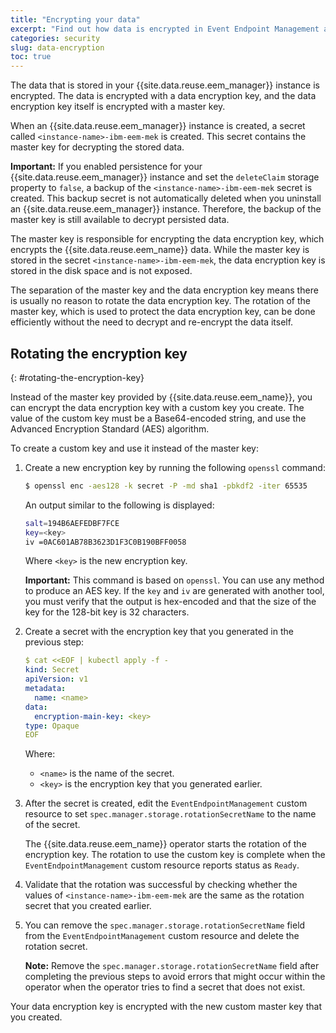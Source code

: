 ```yaml
---
title: "Encrypting your data"
excerpt: "Find out how data is encrypted in Event Endpoint Management and how to rotate the encryption key."
categories: security
slug: data-encryption
toc: true
---
```


The data that is stored in your {{site.data.reuse.eem_manager}} instance is encrypted. The data is encrypted with a data encryption key, and the data encryption key itself is encrypted with a master key.

When an {{site.data.reuse.eem_manager}} instance is created, a secret called `<instance-name>-ibm-eem-mek` is created. This secret contains the master key for decrypting the stored data.

**Important:** If you enabled persistence for your {{site.data.reuse.eem_manager}} instance and set the `deleteClaim` storage property to `false`, a backup of the `<instance-name>-ibm-eem-mek` secret is created. This backup secret is not automatically deleted when you uninstall an {{site.data.reuse.eem_manager}} instance. Therefore, the backup of the master key is still available to decrypt persisted data.

The master key is responsible for encrypting the data encryption key, which encrypts the {{site.data.reuse.eem_name}} data. While the master key is stored in the secret `<instance-name>-ibm-eem-mek`, the data encryption key is stored in the disk space and is not exposed.

The separation of the master key and the data encryption key means there is usually no reason to rotate the data encryption key. The rotation of the master key, which is used to protect the data encryption key, can be done efficiently without the need to decrypt and re-encrypt the data itself.

## Rotating the encryption key
{: #rotating-the-encryption-key}

Instead of the master key provided by {{site.data.reuse.eem_name}}, you can encrypt the data encryption key with a custom key you create. The value of the custom key must be a Base64-encoded string, and use the Advanced Encryption Standard (AES) algorithm.

To create a custom key and use it instead of the master key:

1. Create a new encryption key by running the following `openssl` command:

   ```bash
   $ openssl enc -aes128 -k secret -P -md sha1 -pbkdf2 -iter 65535
   ```

   An output similar to the following is displayed:

   ```bash
   salt=194B6AEFEDBF7FCE
   key=<key>
   iv =0AC601AB78B3623D1F3C0B190BFF0058
   ```

   Where `<key>` is the new encryption key.

   **Important:** This command is based on `openssl`.  You can use any method to produce an AES key. If the `key` and `iv` are generated with another tool, you must verify that the output is hex-encoded and that the size of the key for the 128-bit key is 32 characters.


2. Create a secret with the encryption key that you generated in the previous step:

   ```yaml
   $ cat <<EOF | kubectl apply -f -
   kind: Secret
   apiVersion: v1
   metadata:
     name: <name>
   data:
     encryption-main-key: <key>
   type: Opaque
   EOF
   ```

   Where:

   - `<name>` is the name of the secret.
   - `<key>` is the encryption key that you generated earlier.

3. After the secret is created, edit the `EventEndpointManagement` custom resource to set `spec.manager.storage.rotationSecretName` to the name of the secret.

   The {{site.data.reuse.eem_name}} operator starts the rotation of the encryption key. The rotation to use the custom key is complete when the `EventEndpointManagement` custom resource reports status as `Ready`.


4. Validate that the rotation was successful by checking whether the values of `<instance-name>-ibm-eem-mek` are the same as the rotation secret that you created earlier.

5. You can remove the `spec.manager.storage.rotationSecretName` field from the `EventEndpointManagement` custom resource and delete the rotation secret.

   **Note:** Remove the `spec.manager.storage.rotationSecretName` field after completing the previous steps to avoid errors that might occur within the operator when the operator tries to find a secret that does not exist.

Your data encryption key is encrypted with the new custom master key that you created.
